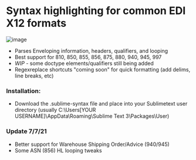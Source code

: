 # Syntax highlighting for common EDI X12 formats

![image](https://user-images.githubusercontent.com/52978897/124922934-f9f4fb80-dfc7-11eb-9b06-56cb26977553.png)

- Parses Enveloping information, headers, qualifiers, and looping
- Best support for 810, 850, 855, 856, 875, 880, 940, 945, 997
- *WIP* - some doctype elements/qualifiers still being added
- Regexreplace shortcuts "coming soon" for quick formatting (add delims, line breaks, etc)

### Installation:
- Download the .sublime-syntax file and place into your Sublimetext user directory (usually C:\Users\[YOUR USERNAME]\AppData\Roaming\Sublime Text 3\Packages\User)

### Update 7/7/21
- Better support for Warehouse Shipping Order/Advice (940/945)
- Some ASN (856) HL looping tweaks
